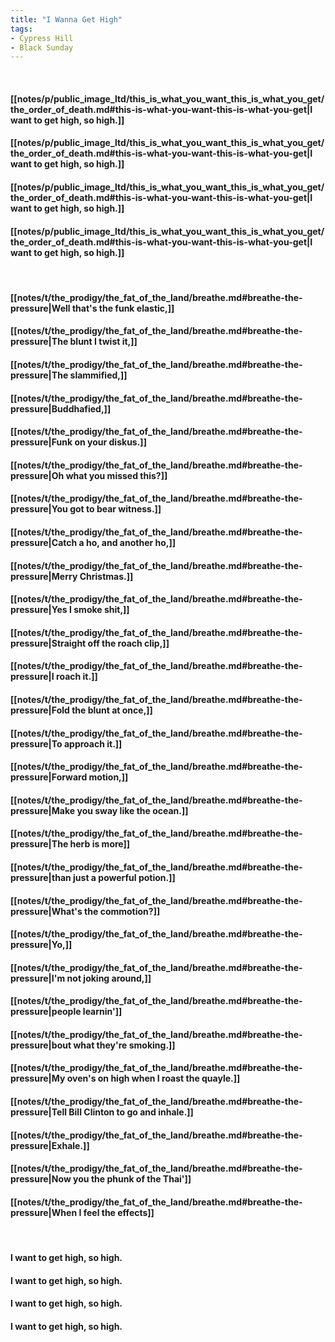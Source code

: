 ```yaml
---
title: "I Wanna Get High"
tags:
- Cypress Hill
- Black Sunday
---
```

&nbsp;
#### [[notes/p/public_image_ltd/this_is_what_you_want_this_is_what_you_get/the_order_of_death.md#this-is-what-you-want-this-is-what-you-get|I want to get high, so high.]]
#### [[notes/p/public_image_ltd/this_is_what_you_want_this_is_what_you_get/the_order_of_death.md#this-is-what-you-want-this-is-what-you-get|I want to get high, so high.]]
#### [[notes/p/public_image_ltd/this_is_what_you_want_this_is_what_you_get/the_order_of_death.md#this-is-what-you-want-this-is-what-you-get|I want to get high, so high.]]
#### [[notes/p/public_image_ltd/this_is_what_you_want_this_is_what_you_get/the_order_of_death.md#this-is-what-you-want-this-is-what-you-get|I want to get high, so high.]]
&nbsp;
#### [[notes/t/the_prodigy/the_fat_of_the_land/breathe.md#breathe-the-pressure|Well that's the funk elastic,]]
#### [[notes/t/the_prodigy/the_fat_of_the_land/breathe.md#breathe-the-pressure|The blunt I twist it,]]
#### [[notes/t/the_prodigy/the_fat_of_the_land/breathe.md#breathe-the-pressure|The slammified,]]
#### [[notes/t/the_prodigy/the_fat_of_the_land/breathe.md#breathe-the-pressure|Buddhafied,]]
#### [[notes/t/the_prodigy/the_fat_of_the_land/breathe.md#breathe-the-pressure|Funk on your diskus.]]
#### [[notes/t/the_prodigy/the_fat_of_the_land/breathe.md#breathe-the-pressure|Oh what you missed this?]]
#### [[notes/t/the_prodigy/the_fat_of_the_land/breathe.md#breathe-the-pressure|You got to bear witness.]]
#### [[notes/t/the_prodigy/the_fat_of_the_land/breathe.md#breathe-the-pressure|Catch a ho, and another ho,]]
#### [[notes/t/the_prodigy/the_fat_of_the_land/breathe.md#breathe-the-pressure|Merry Christmas.]]
#### [[notes/t/the_prodigy/the_fat_of_the_land/breathe.md#breathe-the-pressure|Yes I smoke shit,]]
#### [[notes/t/the_prodigy/the_fat_of_the_land/breathe.md#breathe-the-pressure|Straight off the roach clip,]]
#### [[notes/t/the_prodigy/the_fat_of_the_land/breathe.md#breathe-the-pressure|I roach it.]]
#### [[notes/t/the_prodigy/the_fat_of_the_land/breathe.md#breathe-the-pressure|Fold the blunt at once,]]
#### [[notes/t/the_prodigy/the_fat_of_the_land/breathe.md#breathe-the-pressure|To approach it.]]
#### [[notes/t/the_prodigy/the_fat_of_the_land/breathe.md#breathe-the-pressure|Forward motion,]]
#### [[notes/t/the_prodigy/the_fat_of_the_land/breathe.md#breathe-the-pressure|Make you sway like the ocean.]]
#### [[notes/t/the_prodigy/the_fat_of_the_land/breathe.md#breathe-the-pressure|The herb is more]]
#### [[notes/t/the_prodigy/the_fat_of_the_land/breathe.md#breathe-the-pressure|than just a powerful potion.]]
#### [[notes/t/the_prodigy/the_fat_of_the_land/breathe.md#breathe-the-pressure|What's the commotion?]]
#### [[notes/t/the_prodigy/the_fat_of_the_land/breathe.md#breathe-the-pressure|Yo,]]
#### [[notes/t/the_prodigy/the_fat_of_the_land/breathe.md#breathe-the-pressure|I'm not joking around,]]
#### [[notes/t/the_prodigy/the_fat_of_the_land/breathe.md#breathe-the-pressure|people learnin']]
#### [[notes/t/the_prodigy/the_fat_of_the_land/breathe.md#breathe-the-pressure|bout what they're smoking.]]
#### [[notes/t/the_prodigy/the_fat_of_the_land/breathe.md#breathe-the-pressure|My oven's on high when I roast the quayle.]]
#### [[notes/t/the_prodigy/the_fat_of_the_land/breathe.md#breathe-the-pressure|Tell Bill Clinton to go and inhale.]]
#### [[notes/t/the_prodigy/the_fat_of_the_land/breathe.md#breathe-the-pressure|Exhale.]]
#### [[notes/t/the_prodigy/the_fat_of_the_land/breathe.md#breathe-the-pressure|Now you the phunk of the Thai']]
#### [[notes/t/the_prodigy/the_fat_of_the_land/breathe.md#breathe-the-pressure|When I feel the effects]]
&nbsp;
#### I want to get high, so high.
#### I want to get high, so high.
#### I want to get high, so high.
#### I want to get high, so high.
